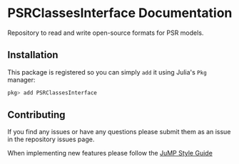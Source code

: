 # PSRClassesInterface Documentation

Repository to read and write open-source formats for PSR models.

## Installation

This package is registered so you can simply `add` it using Julia's `Pkg` manager:
```julia
pkg> add PSRClassesInterface
```

## Contributing

If you find any issues or have any questions please submit them as an issue in the repository issues page.

When implementing new features please follow the [JuMP Style Guide](https://jump.dev/JuMP.jl/stable/developers/style/#Style-guide-and-design-principles)